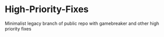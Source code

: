 # High-Priority-Fixes
Minimalist legacy branch of public repo with gamebreaker and other high priority fixes
